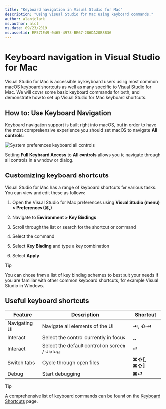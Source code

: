 ```yaml
---
title: "Keyboard navigation in Visual Studio for Mac"
description: "Using Visual Studio for Mac using keyboard commands."
author: alanjclark
ms.author: alcl
ms.date: 09/23/2019
ms.assetid: EF574E49-0465-4973-BE67-286DA20B8836
---
```


# Keyboard navigation in Visual Studio for Mac

Visual Studio for Mac is accessible by keyboard users using most common macOS keyboard shortcuts as well as many specific to Visual Studio for Mac. We will cover some basic keyboard commands for both, and demonstrate how to set up Visual Studio for Mac keyboard shortcuts.

## How to: Use Keyboard Navigation

Keyboard navigation support is built right into macOS, but in order to have the most comprehensive experience you should set macOS to navigate **All controls**:

![System preferences keyboard all controls](media/accessibility-preferences-keyboard.png)

Setting **Full Keyboard Access** to **All controls** allows you to navigate through all controls in a window or dialog.

## Customizing keyboard shortcuts

Visual Studio for Mac has a range of keyboard shortcuts for various tasks. You can view and edit these as follows:

1. Open the Visual Studio for Mac preferences using **Visual Studio (menu) > Preferences (&#8984;,)**

1. Navigate to **Environment > Key Bindings**

1. Scroll through the list or search for the shortcut or command

1. Select the command

1. Select **Key Binding** and type a key combination

1. Select **Apply**

> [!TIP]
> You can chose from a list of key binding schemes to best suit your needs if you are familiar with other common keyboard shortcuts, for example Visual Studio in Windows.

## Useful keyboard shortcuts

|Feature|Description|Shortcut|
|-------|-----------|--------|
|Navigating UI|Navigate all elements of the UI|**⇥**, **⇧⇥**|
|Interact|Select the control currently in focus|**␣**|
|Interact|Select the default control on screen / dialog|**⏎**|
|Switch tabs|Cycle through open files|**⌘⇧[**, **⌘⇧]**|
|Debug|Start debugging|**⌘⏎**|

> [!TIP]
> A comprehensive list of keyboard commands can be found on the [Keyboard Shortcuts](keyboard-shortcuts.md) page.